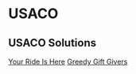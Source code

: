 # USACO
## USACO Solutions
[Your Ride Is Here](https://github.com/CreatureOX/USACO/blob/master/ride.c)
[Greedy Gift Givers](https://github.com/CreatureOX/USACO/blob/master/gift1.c)
